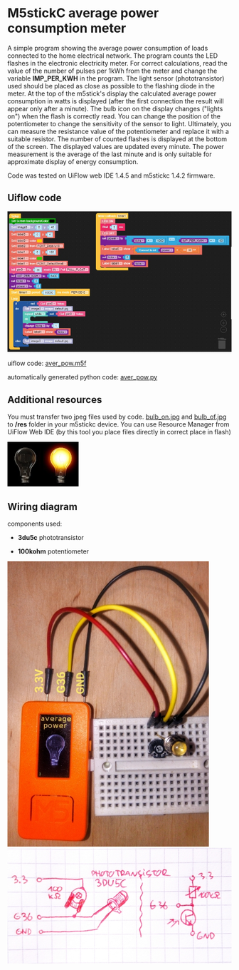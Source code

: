 # M5stickC average power consumption meter

A simple program showing the average power consumption of loads connected to the home electrical network. The program counts the LED flashes in the electronic electricity meter. For correct calculations, read the value of the number of pulses per 1kWh from the meter and change the variable **IMP_PER_KWH** in the program. The light sensor (phototransistor) used should be placed as close as possible to the flashing diode in the meter. At the top of the m5stick's display the calculated average power consumption in watts is displayed (after the first connection the result will appear only after a minute). The bulb icon on the display changes ("lights on") when the flash is correctly read. You can change the position of the potentiometer to change the sensitivity of the sensor to light. Ultimately, you can measure the resistance value of the potentiometer and replace it with a suitable resistor. The number of counted flashes is displayed at the bottom of the screen. The displayed values are updated every minute. The power measurement is the average of the last minute and is only suitable for approximate display of energy consumption.

Code was tested on UiFlow web IDE 1.4.5 and m5stickc 1.4.2 firmware.

## Uiflow code

![aver_pow.jpg](aver_pow.jpg)

uiflow code: [aver_pow.m5f](aver_pow.m5f)

automatically generated python code: [aver_pow.py](aver_pow.py)

## Additional resources

You must transfer two jpeg files used by code. [bulb_on.jpg](bulb_on.jpg) and [bulb_of.jpg](bulb_of.jpg) to **/res** folder in your m5stickc device. You can use Resource Manager from UiFlow Web IDE (by this tool you place files directly in correct place in flash)

![bulb_of.jpg](bulb_of.jpg)![bulb_on.jpg](bulb_on.jpg)

## Wiring diagram
components  used:

- **3du5c** phototransistor

- **100kohm** potentiometer

![overview.jpg](overview.jpg)
![schema.jpg](schema.jpg)


